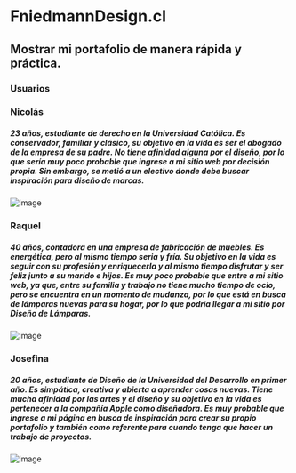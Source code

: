 # FniedmannDesign.cl

## Mostrar mi portafolio de manera rápida y práctica.

### Usuarios

 
### Nicolás 
##### 23 años, estudiante de derecho en la Universidad Católica. Es conservador, familiar y clásico, su objetivo en la vida es ser el abogado de la empresa de su padre. No tiene afinidad alguna por el diseño, por lo que sería muy poco probable que ingrese a mi sitio web por decisión propia. Sin embargo, se metió a un electivo donde debe buscar inspiración para diseño de marcas.

![image](https://github.com/fniedmann/RepositorioFinalOficial/assets/127915082/622a615e-4670-46ad-b707-68fe176f0170)





### Raquel 
##### 40 años, contadora en una empresa de fabricación de muebles. Es energética, pero al mismo tiempo seria y fría. Su objetivo en la vida es seguir con su profesión y enriquecerla y al mismo tiempo disfrutar y ser feliz junto a su marido e hijos. Es muy poco probable que entre a mi sitio web, ya que, entre su familia y trabajo no tiene mucho tiempo de ocio, pero se encuentra en un momento de mudanza, por lo que está en busca de lámparas nuevas para su hogar, por lo que podría llegar a mi sitio por Diseño de Lámparas.

![image](https://github.com/fniedmann/RepositorioFinalOficial/assets/127915082/4bd0247e-3cc6-42a4-8d99-8153d8661769)





### Josefina
##### 20 años, estudiante de Diseño de la Universidad del Desarrollo en primer año. Es simpática, creativa y abierta a aprender cosas nuevas. Tiene mucha afinidad por las artes y el diseño y su objetivo en la vida es pertenecer a la compañía Apple como diseñadora. Es muy probable que ingrese a mi página en busca de inspiración para crear su propio portafolio y también como referente para cuando tenga que hacer un trabajo de proyectos. 

![image](https://github.com/fniedmann/RepositorioFinalOficial/assets/127915082/ac2730fa-6338-4411-af15-987ef4be72bb)



